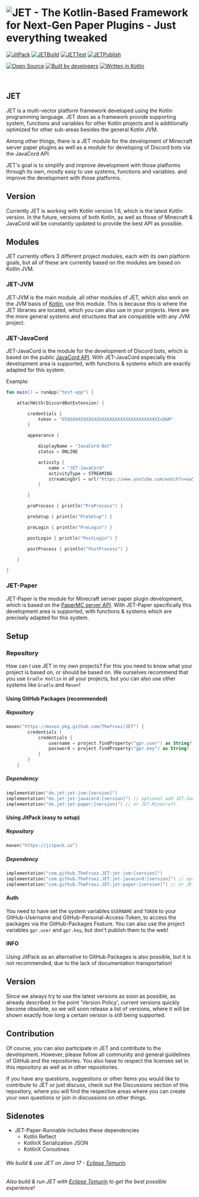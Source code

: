# ![JET - The Kotlin-Based Framework for Next-Gen Paper Plugins - Just everything tweaked](https://user-images.githubusercontent.com/28064149/143691452-6bc94d3d-5815-49ba-a041-722af5aef580.gif)

[![JitPack](https://jitpack.io/v/TheFruxz/JET.svg?style=flat-square)](https://jitpack.io/#TheFruxz/JET)
[![JETBuild](https://github.com/TheFruxz/JET/actions/workflows/build-JET.yml/badge.svg)](https://github.com/TheFruxz/JET/actions/workflows/build-JET.yml)
[![JETTest](https://github.com/TheFruxz/JET/actions/workflows/test-JET.yml/badge.svg)](https://github.com/TheFruxz/JET/actions/workflows/test-JET.yml)
[![JETPublish](https://github.com/TheFruxz/JET/actions/workflows/publish-JET.yml/badge.svg)](https://github.com/TheFruxz/JET/actions/workflows/publish-JET.yml)

[![Open Source](https://forthebadge.com/images/badges/open-source.svg)](https://github.com/TheFruxz/JET/blob/main/LICENSE)
[![Built by developers](https://forthebadge.com/images/badges/built-by-developers.svg)](https://github.com/TheFruxz/JET/graphs/contributors)
[![Written in Kotlin](https://forthebadge.com/images/badges/makes-people-smile.svg)](https://github.com/JetBrains/kotlin)

<br>

## JET

JET is a multi-vector platform framework developed using the Kotlin programming language.
JET does as a framework provide supporting system, functions and variables for other Kotlin projects
and is additionally optimized for other sub-areas besides the general Kotlin JVM.

Among other things, there is a JET module for the development of Minecraft server paper plugins as well as a module for developing
of Discord bots via the JavaCord API.

JET's goal is to simplify and improve development with those platforms through its own, mostly easy to use systems, functions and variables.
and improve the development with those platforms.

## Version

Currently JET is working with Kotlin version 1.6, which is the latest Kotlin version. In the future, versions of both
Kotlin, as well as those of Minecraft & JavaCord will be constantly updated to provide the best API as possible.

## Modules

JET currently offers 3 different project modules, each with its own platform goals, but all of these are currently based on the
modules are based on Kotlin JVM.

### JET-JVM
JET-JVM is the main module, all other modules of JET, which also work on the JVM basis of [Kotlin](https://github.com/jetbrains/kotlin), use
this module. This is because this is where the JET libraries are located, which you can also use in your projects.
Here are the more general systems and structures that are compatible with any JVM project.

### JET-JavaCord
JET-JavaCord is the module for the development of Discord bots, which is based on the public [JavaCord API](https://github.com/Javacord/Javacord).
With JET-JavaCord especially this development area is supported, with functions & systems which are exactly
adapted for this system.

Example:
```kotlin
fun main() = runApp("test-app") {

	attachWith(DiscordBotExtension) {

		credentials {
			token = "OTA5OXXXXXXXXXXXXXXXXXXXXXXXXXXXXXXXIvDkM"
		}

		appearance {

			displayName = "JavaCord-Bot"
			status = ONLINE

			activity {
				name = "JET-JavaCord"
				activityType = STREAMING
				streamingUrl = url("https://www.youtube.com/watch?v=ow5kdhDa_pk")
			}

		}

		preProcess { println("PreProcess") }

		preSetup { println("PreSetup") }

		preLogin { println("PreLogin") }

		postLogin { println("PostLogin") }

		postProcess { println("PostProcess") }

	}

}
```

### JET-Paper
JET-Paper is the module for Minecraft server paper plugin development, which is based on the [PaperMC server API](https://github.com/PaperMC/Paper).
With JET-Paper specifically this development area is supported, with functions & systems which are precisely
adapted for this system.

## Setup

### Repository

How can I use JET in my own projects? For this you need to know what your project is based on, or should be based on.
We ourselves recommend that you use `Gradle Kotlin` in all your projects, but you can also use other systems like `Gradle` and `Maven`!

#### Using GitHub Packages (recommended)
##### Repository 
```kotlin
maven("https://maven.pkg.github.com/TheFruxz/JET") {
        credentials {
            credentials {
                username = project.findProperty("gpr.user") as String? ?: System.getenv("USERNAME")
                password = project.findProperty("gpr.key") as String? ?: System.getenv("TOKEN")
            }
        }
    }
```

##### Dependency
```kotlin
implementation("de.jet:jet-jvm:[version]")
implementation("de.jet:jet-javacord:[version]") // optional add JET-JavaCord
implementation("de.jet:jet-paper:[version]") // or JET-Minecraft
```

#### Using JitPack (easy to setup)
##### Repository
```kotlin
maven("https://jitpack.io")
```

##### Dependency
```kotlin
implementation("com.github.TheFruxz.JET:jet-jvm:[version]")
implementation("com.github.TheFruxz.JET:jet-javacord:[version]") // optional add JET-JavaCord
implementation("com.github.TheFruxz.JET:jet-paper:[version]") // or JET-Minecraft
```

#### Auth

You need to have set the system variables `USERNAME` and `TOKEN` to your GitHub-Username and GitHub-Personal-Access-Token,
to access the packages via the GitHub-Packages Feature. You can also use the project variables `gpr.user` and `gpr.key`, but
don't publish them to the web!

#### INFO

Using JitPack as an alternative to GitHub Packages is also possible, but it is not recommended,
due to the lack of documentation transportation!

## Version

Since we always try to use the latest versions as soon as possible, as already described in the point 'Version Policy', current versions quickly become obsolete, so we will soon release a list of versions, where it will be shown exactly how long a certain version is still being supported.

## Contribution

Of course, you can also participate in JET and contribute to the development. However, please follow all community and general guidelines of GitHub and the repositories. You also have to respect the licenses set in this repository as well as in other repositories.

If you have any questions, suggestions or other items you would like to contribute to JET or just discuss, check out the Discussions section of this repository, where you will find the respective areas where you can create your own questions or join in discussions on other things. 

## Sidenotes

- JET-Paper-Runnable includes these dependencies
  - Kotlin Reflect
  - KotlinX Serialization JSON
  - KotlinX Coroutines


###### We build & use JET on Java 17 - [Eclipse Temurin](https://adoptium.net/).
###### Also build & run JET with [Eclipse Temurin](https://adoptium.net/) to get the best possible experience!
